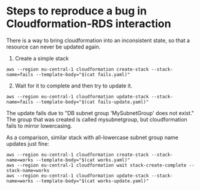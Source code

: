 # Steps to reproduce a bug in Cloudformation-RDS interaction

There is a way to bring cloudformation into an inconsistent state, so that a resource can never be updated again.

1. Create a simple stack 
```
aws --region eu-central-1 cloudformation create-stack --stack-name=fails --template-body="$(cat fails.yaml)"
```

2. Wait for it to complete and then try to update it.

```
aws --region eu-central-1 cloudformation update-stack --stack-name=fails --template-body="$(cat fails-update.yaml)"
```

The update fails due to "DB subnet group 'MySubnetGroup' does not exist." The group that was created is called mysubnetgroup, but cloudformation fails to mirror lowercasing.

As a comparison, similar stack with all-lowercase subnet group name updates just fine:

```
aws --region eu-central-1 cloudformation create-stack --stack-name=works --template-body="$(cat works.yaml)"
aws --region eu-central-1 cloudformation wait stack-create-complete --stack-name=works
aws --region eu-central-1 cloudformation update-stack --stack-name=works --template-body="$(cat works-update.yaml)"
```
